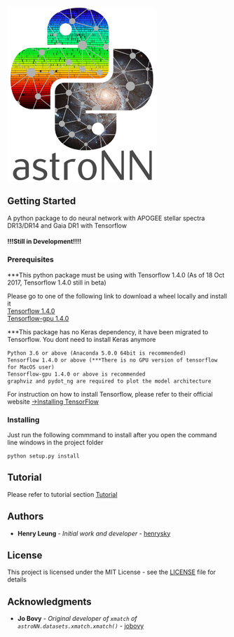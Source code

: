 ![AstroNN Logo](astroNN_icon_withname.png)

## Getting Started

A python package to do neural network with APOGEE stellar spectra DR13/DR14 and Gaia DR1 with Tensorflow
#### !!!Still in Development!!!!

### Prerequisites


***This python package must be using with Tensorflow 1.4.0 (As of 18 Oct 2017, Tensorflow 1.4.0 still in beta)

Please go to one of the following link to download a wheel locally and install it\
[Tensorflow 1.4.0](https://pypi.python.org/pypi/tensorflow/1.4.0rc0)\
[Tensorflow-gpu 1.4.0](https://pypi.python.org/pypi/tensorflow-gpu/1.4.0rc0)

***This package has no Keras dependency, it have been migrated to Tensorflow. You dont need to install Keras anymore

```
Python 3.6 or above (Anaconda 5.0.0 64bit is recommended)
Tensorflow 1.4.0 or above (***There is no GPU version of tensorflow for MacOS user)
Tensorflow-gpu 1.4.0 or above is recommended
graphviz and pydot_ng are required to plot the model architecture
```

For instruction on how to install Tensorflow, please refer to their official website
[->Installing TensorFlow](https://www.tensorflow.org/install/)

### Installing

Just run the following commmand to install after you open the command line windows in the project folder

```
python setup.py install
```

## Tutorial

Please refer to tutorial section [Tutorial](tutorial)

## Authors

* **Henry Leung** - *Initial work and developer* - [henrysky](https://github.com/henrysky)

## License

This project is licensed under the MIT License - see the [LICENSE](LICENSE) file for details

## Acknowledgments

* **Jo Bovy** - *Original developer of `xmatch` of `astroNN.datasets.xmatch.xmatch()`* - [jobovy](https://github.com/jobovy)